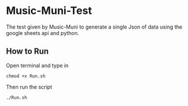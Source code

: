# Music-Muni-Test
The test given by Music-Muni to generate a single Json of data using the google sheets api and python. 

## How to Run
Open terminal and type in 
```
chmod +x Run.sh
```
Then run the script
```
./Run.sh
```
